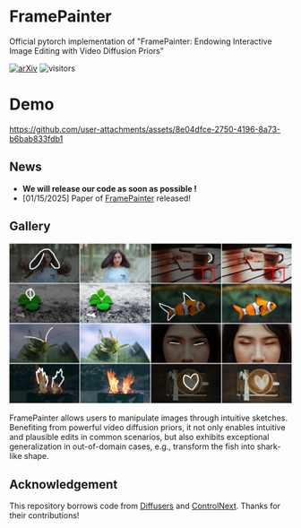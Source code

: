 # FramePainter
Official pytorch implementation of "FramePainter: Endowing Interactive Image Editing with  Video Diffusion Priors"

[![arXiv](https://img.shields.io/badge/arXiv-2501.08225-b31b1b.svg)](https://arxiv.org/abs/2501.08225)
![visitors](https://visitor-badge.laobi.icu/badge?page_id=YBYBZhang/FramePainter)

# Demo
https://github.com/user-attachments/assets/8e04dfce-2750-4196-8a73-b6bab833fdb1

## News

* **We will release our code as soon as possible !**
* [01/15/2025] Paper of [FramePainter](https://arxiv.org/abs/2501.08225) released!
  
## Gallery

<p align="center">
<img src="intro_teaser.png" width="1080px"/> 
</p>
FramePainter allows users to manipulate images through intuitive sketches.
Benefiting from powerful video diffusion priors, it not only enables intuitive and plausible edits in common scenarios, but also exhibits exceptional generalization in out-of-domain cases, e.g., transform the fish into shark-like shape.


## Acknowledgement

This repository borrows code from [Diffusers](https://github.com/huggingface/diffusers) and [ControlNext](https://github.com/dvlab-research/ControlNeXt). Thanks for their contributions!

